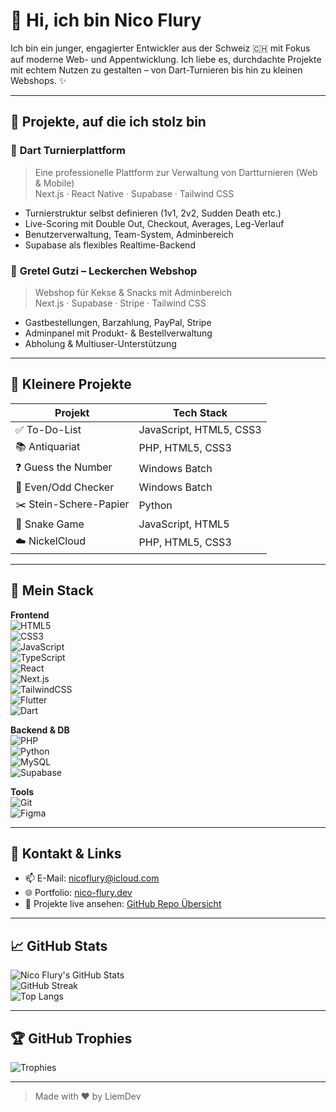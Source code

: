 # 👋 Hi, ich bin Nico Flury

Ich bin ein junger, engagierter Entwickler aus der Schweiz 🇨🇭 mit Fokus auf moderne Web- und Appentwicklung. Ich liebe es, durchdachte Projekte mit echtem Nutzen zu gestalten – von Dart-Turnieren bis hin zu kleinen Webshops. ✨

---

## 🚀 Projekte, auf die ich stolz bin

### 🎯 **Dart Turnierplattform**
> Eine professionelle Plattform zur Verwaltung von Dartturnieren (Web & Mobile)  
> Next.js · React Native · Supabase · Tailwind CSS

- Turnierstruktur selbst definieren (1v1, 2v2, Sudden Death etc.)
- Live-Scoring mit Double Out, Checkout, Averages, Leg-Verlauf
- Benutzerverwaltung, Team-System, Adminbereich
- Supabase als flexibles Realtime-Backend

### 🍪 **Gretel Gutzi – Leckerchen Webshop**
> Webshop für Kekse & Snacks mit Adminbereich  
> Next.js · Supabase · Stripe · Tailwind CSS

- Gastbestellungen, Barzahlung, PayPal, Stripe
- Adminpanel mit Produkt- & Bestellverwaltung
- Abholung & Multiuser-Unterstützung

---

## 🧰 Kleinere Projekte

| Projekt                 | Tech Stack                             |
|------------------------|-----------------------------------------|
| ✅ To-Do-List          | JavaScript, HTML5, CSS3                |
| 📚 Antiquariat         | PHP, HTML5, CSS3                        |
| ❓ Guess the Number    | Windows Batch                           |
| 🔢 Even/Odd Checker    | Windows Batch                           |
| ✂️ Stein-Schere-Papier | Python                                  |
| 🐍 Snake Game          | JavaScript, HTML5                       |
| ☁️ NickelCloud         | PHP, HTML5, CSS3                        |

---

## 🧠 Mein Stack

**Frontend**  
![HTML5](https://img.shields.io/badge/html5-%23E34F26?logo=html5&logoColor=white&style=flat)  
![CSS3](https://img.shields.io/badge/css3-%231572B6?logo=css3&logoColor=white&style=flat)  
![JavaScript](https://img.shields.io/badge/javascript-%23323330?logo=javascript&logoColor=%23F7DF1E&style=flat)  
![TypeScript](https://img.shields.io/badge/typescript-%23007ACC?logo=typescript&logoColor=white&style=flat)  
![React](https://img.shields.io/badge/react-%2320232a?logo=react&logoColor=%2361DAFB&style=flat)  
![Next.js](https://img.shields.io/badge/next.js-%23000000?logo=nextdotjs&logoColor=white&style=flat)  
![TailwindCSS](https://img.shields.io/badge/tailwindcss-%2338B2AC?logo=tailwind-css&logoColor=white&style=flat)  
![Flutter](https://img.shields.io/badge/flutter-%2302569B?logo=flutter&logoColor=white&style=flat)  
![Dart](https://img.shields.io/badge/dart-%230175C2?logo=dart&logoColor=white&style=flat)

**Backend & DB**  
![PHP](https://img.shields.io/badge/php-%23777BB4?logo=php&logoColor=white&style=flat)  
![Python](https://img.shields.io/badge/python-%233670A0?logo=python&logoColor=%23ffdd54&style=flat)  
![MySQL](https://img.shields.io/badge/mysql-%2300f?logo=mysql&logoColor=white&style=flat)  
![Supabase](https://img.shields.io/badge/supabase-%23000000?logo=supabase&logoColor=white&style=flat)

**Tools**  
![Git](https://img.shields.io/badge/git-%23F05033?logo=git&logoColor=white&style=flat)  
![Figma](https://img.shields.io/badge/figma-%23F24E1E?logo=figma&logoColor=white&style=flat)

---

## 🔗 Kontakt & Links

- 📫 E-Mail: [nicoflury@icloud.com](mailto:nicoflury@icloud.com)
- 🌐 Portfolio: [nico-flury.dev](https://nico-flury.dev)
- 🧠 Projekte live ansehen: [GitHub Repo Übersicht](https://github.com/LiemDev?tab=repositories)

---

## 📈 GitHub Stats

![Nico Flury's GitHub Stats](https://github-readme-stats.vercel.app/api?username=LiemDev&show_icons=true&theme=nightowl)  
![GitHub Streak](https://github-readme-streak-stats.herokuapp.com/?user=LiemDev&theme=nightowl)  
![Top Langs](https://github-readme-stats.vercel.app/api/top-langs/?username=LiemDev&layout=compact&theme=nightowl)

---

## 🏆 GitHub Trophies

![Trophies](https://github-profile-trophy.vercel.app/?username=LiemDev&theme=radical&no-frame=false&no-bg=true&margin-w=4)

---

> Made with ❤️ by LiemDev
